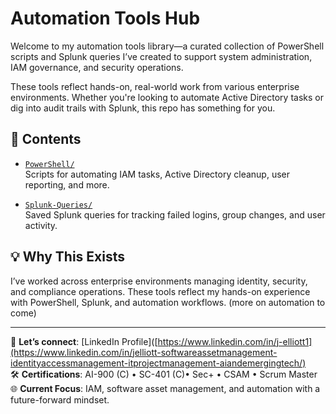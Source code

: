 # Automation Tools Hub

Welcome to my automation tools library—a curated collection of PowerShell scripts and Splunk queries I’ve created to support system administration, IAM governance, and security operations.

These tools reflect hands-on, real-world work from various enterprise environments. Whether you're looking to automate Active Directory tasks or dig into audit trails with Splunk, this repo has something for you.

## 📂 Contents

- [`PowerShell/`](./PowerShell)  
  Scripts for automating IAM tasks, Active Directory cleanup, user reporting, and more.

- [`Splunk-Queries/`](./Splunk-Queries)  
  Saved Splunk queries for tracking failed logins, group changes, and user activity.

## 💡 Why This Exists

I’ve worked across enterprise environments managing identity, security, and compliance operations. These tools reflect my hands-on experience with PowerShell, Splunk, and automation workflows. (more on automation to come)

---

🔗 **Let’s connect**: [LinkedIn Profile]([https://www.linkedin.com/in/j-elliott1](https://www.linkedin.com/in/jelliott-softwareassetmanagement-identityaccessmanagement-itprojectmanagement-aiandemergingtech/)  
🛠️ **Certifications**: AI-900 (C) • SC-401 (C)• Sec+ • CSAM • Scrum Master  
🌐 **Current Focus**: IAM, software asset management, and automation with a future-forward mindset.
